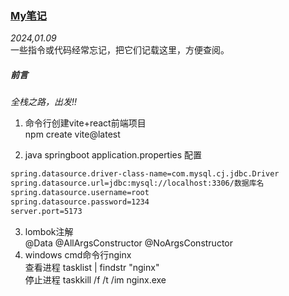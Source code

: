 ### [My笔记](https://plusw.github.io/blog/#article/article04myNote)
*2024,01.09*  
    一些指令或代码经常忘记，把它们记载这里，方便查阅。

##### **前言**
*全栈之路，出发!!*

 1. 命令行创建vite+react前端项目  
 npm create vite@latest

 2. java springboot application.properties 配置  
``` xml
spring.datasource.driver-class-name=com.mysql.cj.jdbc.Driver
spring.datasource.url=jdbc:mysql://localhost:3306/数据库名
spring.datasource.username=root
spring.datasource.password=1234
server.port=5173
```
3. lombok注解  
@Data
@AllArgsConstructor
@NoArgsConstructor
4. windows cmd命令行nginx  
查看进程  tasklist | findstr "nginx"  
停止进程  taskkill /f /t /im nginx.exe